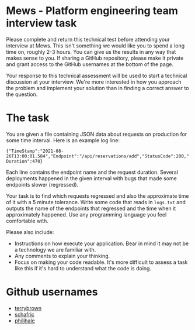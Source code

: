 # Mews - Platform engineering team interview task

Please complete and return this technical test before attending your interview at Mews. This isn't something we would like you to spend a long time on, roughly 2-3 hours. You can give us the results in any way that makes sense to you. If sharing a GitHub repository, please make it private and grant access to the GitHub usernames at the bottom of the page.

Your response to this technical assessment will be used to start a technical discussion at your interview. We're more interested in how you approach the problem and implement your solution than in finding a correct answer to the question.

# The task 

You are given a file containing JSON data about requests on production for some time interval. Here is an example log line:

`{"TimeStamp":"2021-08-26T13:00:01.584","Endpoint":"/api/reservations/add","StatusCode":200,"Duration":470}`

Each line contains the endpoint name and the request duration. Several deployments happened in the given interval with bugs that made some endpoints slower (regressed).

Your task is to find which requests regressed and also the approximate time of it with a 5 minute tolerance. Write some code that reads in `logs.txt` and outputs the name of the endpoints that regressed and the time when it approximately happened. Use any programming language you feel comfortable with.

Please also include:
* Instructions on how execute your application. Bear in mind it may not be a technology we are familiar with.
* Any comments to explain your thinking.
* Focus on making your code readable. It's more difficult to assess a task like this if it's hard to understand what the code is doing.

# Github usernames
- [terrybrown](https://github.com/terrybrown)
- [schafric](https://github.com/schafric)
- [philjhale](https://github.com/philjhale)
